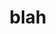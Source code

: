 ---
category: 4-letters
denotation: null
name: blah
reference_link: https://www.etymonline.com/word/blah
root_language: null
root_name: null
title: blah
type: free
word_sums:
- respelling: blah
  sum: 'Blah + '
---
